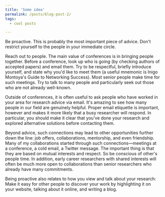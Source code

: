 ```yaml
---
title: 'Some idea'
permalink: /posts/blog-post-2/
tags:
  - cool posts

---
```


Be proactive.
This is probably the most important piece of advice. Don't restrict yourself to the people in your immediate circle.

Reach out to people. The main value of conferences is in bringing people together. Before a conference, look up who is going (by checking authors of accepted papers) and email them. Try to be respectful, briefly introduce yourself, and state why you'd like to meet them (a useful mnemonic is Inigo Montoya's Guide to Networking Success). Most senior people make time for such meetings. Try to talk to many people and particularly seek out those who are not already well-known.

Outside of conferences, it is often useful to ask people who have worked in your area for research advice via email. It's amazing to see how many people in our field are genuinely helpful. Proper email etiquette is important, however and makes it more likely that a busy researcher will respond. In particular, you should make it clear that you've done your research and explored alternative solutions before contacting them.

Beyond advice, such connections may lead to other opportunities further down the line: job offers, collaborations, mentorship, and even friendship. Many of my collaborations started through such connections—meetings at a conference, a cold email, a Twitter message. The important thing is that they are based on mutual interests and respect. So be conscious of other's people time. In addition, early career researchers with shared interests will often be much more open to collaborations than senior researchers who already have many commitments.

Being proactive also relates to how you view and talk about your research: Make it easy for other people to discover your work by highlighting it on your website, talking about it online, and writing a blog.


